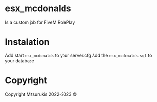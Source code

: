 # esx_mcdonalds
Is a custom job for FiveM RolePlay

# Instalation
Add start ```esx_mcdonalds``` to your server.cfg
Add the ```esx_mcdonalds.sql``` to your database

# Copyright
Copyright Mitsurukis 2022-2023 ©️
